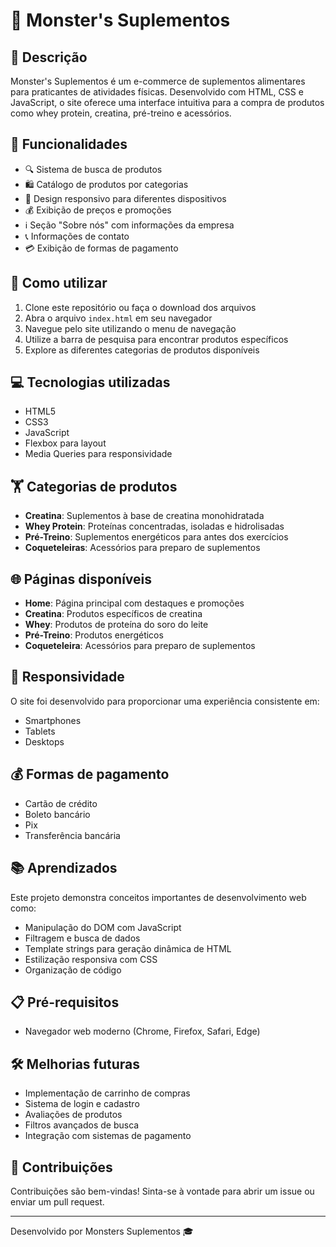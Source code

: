 # 💪 Monster's Suplementos

## 📝 Descrição
Monster's Suplementos é um e-commerce de suplementos alimentares para praticantes de atividades físicas. Desenvolvido com HTML, CSS e JavaScript, o site oferece uma interface intuitiva para a compra de produtos como whey protein, creatina, pré-treino e acessórios.

## 🚀 Funcionalidades
- 🔍 Sistema de busca de produtos
- 🛍️ Catálogo de produtos por categorias
- 📱 Design responsivo para diferentes dispositivos
- 💰 Exibição de preços e promoções
- ℹ️ Seção "Sobre nós" com informações da empresa
- 📞 Informações de contato
- 💳 Exibição de formas de pagamento

## 🔧 Como utilizar
1. Clone este repositório ou faça o download dos arquivos
2. Abra o arquivo `index.html` em seu navegador
3. Navegue pelo site utilizando o menu de navegação
4. Utilize a barra de pesquisa para encontrar produtos específicos
5. Explore as diferentes categorias de produtos disponíveis

## 💻 Tecnologias utilizadas
- HTML5
- CSS3
- JavaScript
- Flexbox para layout
- Media Queries para responsividade

## 🏋️ Categorias de produtos
- **Creatina**: Suplementos à base de creatina monohidratada
- **Whey Protein**: Proteínas concentradas, isoladas e hidrolisadas
- **Pré-Treino**: Suplementos energéticos para antes dos exercícios
- **Coqueteleiras**: Acessórios para preparo de suplementos

## 🌐 Páginas disponíveis
- **Home**: Página principal com destaques e promoções
- **Creatina**: Produtos específicos de creatina
- **Whey**: Produtos de proteína do soro do leite
- **Pré-Treino**: Produtos energéticos
- **Coqueteleira**: Acessórios para preparo de suplementos

## 📱 Responsividade
O site foi desenvolvido para proporcionar uma experiência consistente em:
- Smartphones
- Tablets
- Desktops

## 💰 Formas de pagamento
- Cartão de crédito
- Boleto bancário
- Pix
- Transferência bancária

## 📚 Aprendizados
Este projeto demonstra conceitos importantes de desenvolvimento web como:
- Manipulação do DOM com JavaScript
- Filtragem e busca de dados
- Template strings para geração dinâmica de HTML
- Estilização responsiva com CSS
- Organização de código

## 📋 Pré-requisitos
- Navegador web moderno (Chrome, Firefox, Safari, Edge)

## 🛠️ Melhorias futuras
- Implementação de carrinho de compras
- Sistema de login e cadastro
- Avaliações de produtos
- Filtros avançados de busca
- Integração com sistemas de pagamento

## 🤝 Contribuições
Contribuições são bem-vindas! Sinta-se à vontade para abrir um issue ou enviar um pull request.

---

Desenvolvido por Monsters Suplementos 🎓
